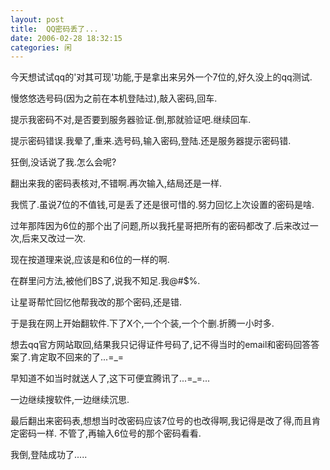 ```yaml
---
layout: post
title:  QQ密码丢了...  
date: 2006-02-28 18:32:15
categories: 闲
---
```

今天想试试qq的'对其可现'功能,于是拿出来另外一个7位的,好久没上的qq测试.

慢悠悠选号码(因为之前在本机登陆过),敲入密码,回车.

提示我密码不对,是否要到服务器验证.倒,那就验证吧.继续回车.

提示密码错误.我晕了,重来.选号码,输入密码,登陆.还是服务器提示密码错.

狂倒,没话说了我.怎么会呢?

翻出来我的密码表核对,不错啊.再次输入,结局还是一样.

我慌了.虽说7位的不值钱,可是丢了还是很可惜的.努力回忆上次设置的密码是啥.

过年那阵因为6位的那个出了问题,所以我托星哥把所有的密码都改了.后来改过一次,后来又改过一次.

现在按道理来说,应该是和6位的一样的啊.

在群里问方法,被他们BS了,说我不知足.我@#$%.

让星哥帮忙回忆他帮我改的那个密码,还是错.

于是我在网上开始翻软件.下了X个,一个个装,一个个删.折腾一小时多.

想去qq官方网站取回,结果我只记得证件号码了,记不得当时的email和密码回答答案了.肯定取不回来的了...=_=

早知道不如当时就送人了,这下可便宜腾讯了...=_=...


一边继续搜软件,一边继续沉思.

最后翻出来密码表,想想当时改密码应该7位号的也改得啊,我记得是改了得,而且肯定密码一样.
不管了,再输入6位号的那个密码看看.

我倒,登陆成功了.....